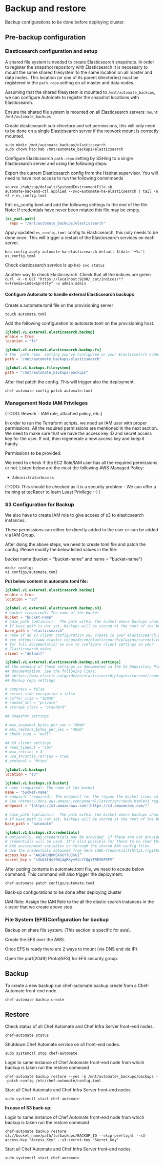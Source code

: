 
# Backup and restore

Backup configurations to be done before deploying cluster.

## Pre-backup configuration

### Elasticsearch configuration and setup

A shared file system is needed to create Elasticsearch snapshots. In order to register the snapshot repository with Elasticsearch it is necessary to mount the same shared filesystem to the same location on all master and data nodes. This location (or one of its parent directories) must be registered in the `path.repo` setting on all master and data nodes.

Assuming that the shared filesystem is mounted to `/mnt/automate_backups`, we can configure Automate to register the snapshot locations with Elasticsearch.

Ensure the shared file system is mounted on all Elasticsearch servers:
`mount /mnt/automate_backups`

Create elasticsearch sub-directory and set permissions, this will only need to be done on a single Elasticsearch server if the network mount is correctly mounted.

```shell
sudo mkdir /mnt/automate_backups/elasticsearch
sudo chown hab:hab /mnt/automate_backups/elasticsearch
```

Configure Elasticsearch `path.repo` setting by SSHing to a single Elasticsearch server and using the following steps:

Export the current Elasticsearch config from the Habitat supervisor. You will need to have root access to run the following commmands

```shell
source /hab/sup/default/SystemdEnvironmentFile.sh
automate-backend-ctl applied --svc=automate-ha-elasticsearch | tail -n +2 > es_config.toml
```

Edit es_config.toml and add the following settings to the end of the file.
Note: If credentials have never been rotated this file may be empty.

```toml
[es_yaml.path]
  repo = "/mnt/automate_backups/elasticsearch"
```

Apply updated `es_config.toml` config to Elasticsearch, this only needs to be done once. This will trigger a restart of the Elasticsearch services on each server.

`hab config apply automate-ha-elasticsearch.default $(date '+%s') es_config.toml`

Check elasticsearch service is up
`hab svc status`

Another way to check Elasticsearch. Check that all the indices are green
`curl -k -X GET "https://localhost:9200/_cat/indices/*?v=true&s=index&pretty" -u admin:admin`

#### Configure Automate to handle external Elasticsearch backups

Create a automate.toml file on the provisioning server

`touch automate.toml`

Add the following configuration to automate.toml on the provisioning host.

```toml
[global.v1.external.elasticsearch.backup]
enable = true
location = "fs"

[global.v1.external.elasticsearch.backup.fs]
# The `path.repo` setting you've configured on your Elasticsearch nodes must be a parent directory of the setting you configure here:
path = "/mnt/automate_backups/elasticsearch"

[global.v1.backups.filesystem]
path = "/mnt/automate_backups/backups"
```

After that patch the config. This will trigger also the deployment.

`chef-automate config patch automate.toml`

### Management Node IAM Privileges

(TODO: Rework - IAM role, attached policy, etc.)

In order to run the Terraform scripts, we need an IAM user with proper permissions. All the required permissions are mentioned in the next section. We need to make sure that we have the access key ID and secret access key for the user. If not, then regenerate a new access key and keep it handy.

Permissions to be provided:

We need to check if the EC2 Role/IAM user has all the required permissions or not. Listed below are the must the following AWS Managed Policy:

* `AdministratorAccess`

(TODO: This should be checked as it is a security problem - We can offer a training at tecRacer to learn Least Privilege :-) )

### S3 Configuration for Backup

We also have to create IAM role to give access of s3 to elasticsearch instances.

These permissions can either be directly added to the user or can be added via IAM Group.

After doing the above steps, we need to create toml file and patch the config. Please modify the below listed values in the file:

bucket name (bucket = "bucket-name" and name = "bucket-name")

```shell
mkdir configs
vi configs/automate.toml
```

**Put below content in automate.toml file:**

```toml
[global.v1.external.elasticsearch.backup]
enable = true
location = "s3"

[global.v1.external.elasticsearch.backup.s3]
# bucket (required): The name of the bucket
bucket = "bucket-name"
# base_path (optional):  The path within the bucket where backups should be stored
# If base_path is not set, backups will be stored at the root of the bucket.
base_path = "elasticsearch"
# name of an s3 client configuration you create in your elasticsearch.yml
# see <https://www.elastic.co/guide/en/elasticsearch/plugins/current/repository-s3-client.html>
# for full documentation on how to configure client settings on your
# Elasticsearch nodes
client = "default"

[global.v1.external.elasticsearch.backup.s3.settings]
## The meaning of these settings is documented in the S3 Repository Plugin
## documentation. See the following links:
## <https://www.elastic.co/guide/en/elasticsearch/plugins/current/repository-s3-repository.html>
## Backup repo settings

# compress = false
# server_side_encryption = false
# buffer_size = "100mb"
# canned_acl = "private"
# storage_class = "standard"

## Snapshot settings

# max_snapshot_bytes_per_sec = "40mb"
# max_restore_bytes_per_sec = "40mb"
# chunk_size = "null"

## S3 client settings
# read_timeout = "50s"
# max_retries = 3
# use_throttle_retries = true
# protocol = "https"

[global.v1.backups]
location = "s3"

[global.v1.backups.s3.bucket]
# name (required): The name of the bucket
name = "bucket-name"
# endpoint (required): The endpoint for the region the bucket lives in.
# See <https://docs.aws.amazon.com/general/latest/gr/rande.html#s3_region>
endpoint = "[https://s3.amazonaws.com](https://s3.amazonaws.com/)"

# base_path (optional):  The path within the bucket where backups should be stored
# If base_path is not set, backups will be stored at the root of the bucket.
base_path = "automate"

[global.v1.backups.s3.credentials]
# Optionally, AWS credentials may be provided. If these are not provided, IAM instance
# credentials will be used. It's also possible for these to be read through the standard
# AWS environment variables or through the shared AWS config files.
# Use the credentials obtained from here [AWS-Credential](https://github.com/chef/automate-as-saas/wiki/Bastion-Setup#aws-credentials)
access_key = "AKIARUQHMSKHGYTUJ&UI”
secret_key = "s3kQ4Idyf9WjAgRXyv9tLYCQgYTRESDFRFV"
```

After putting contents in automate.toml file, we need to eceute below command. This command will also trigger the deployment.

`chef-automate patch configs/automate.toml`

Back-up configurations to be done after deploying cluster

IAM Role: Assign the IAM Role to the all the elastic search instances in the cluster that we create above step.

### File System (EFS)Configuration for backup

Backup on share file system. (This section is specific for aws).

Create the EFS over the AWS.

Once EFS is ready there are 2 ways to mount (via DNS and via IP).

Open the port(2049) Proto(NFS) for EFS security group.

## Backup

To create a new backup run chef-automate backup create from a Chef-Automate front-end node.

`chef-automate backup create`

## Restore

Check status of all Chef Automate and Chef Infra Server front-end nodes.

`chef-automate status`

Shutdown Chef Automate service on all front-end nodes.

`sudo systemctl stop chef-automate`

Login to same instance of Chef Automate front-end node from which backup is taken run the restore command

`chef-automate backup restore --yes -b /mnt/automate\_backups/backups --patch-config /etc/chef-automate/config.toml`

Start all Chef Automate and Chef Infra Server front-end nodes.

`sudo systemctl start chef-automate`

**In case of S3 back-up:**

Login to same instance of Chef Automate front-end node from which backup is taken run the restore command

`chef-automate backup restore s3://bucket_name/path/to/backups/BACKUP_ID --skip-preflight --s3-access-key "Access_Key" --s3-secret-key "Secret_Key"`

Start all Chef Automate and Chef Infra Server front-end nodes.

`sudo systemctl start chef-automate`
